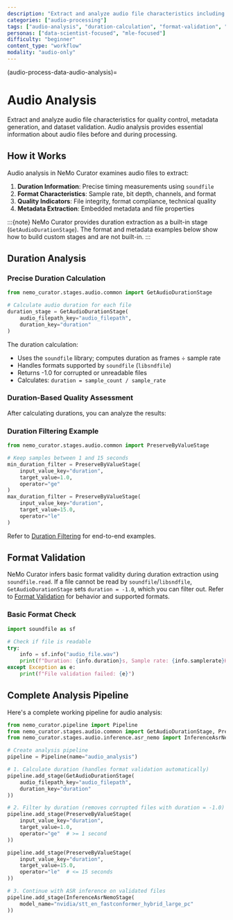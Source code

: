 ```yaml
---
description: "Extract and analyze audio file characteristics including duration calculation, format validation, and metadata extraction"
categories: ["audio-processing"]
tags: ["audio-analysis", "duration-calculation", "format-validation", "metadata-extraction", "file-validation"]
personas: ["data-scientist-focused", "mle-focused"]
difficulty: "beginner"
content_type: "workflow"
modality: "audio-only"
---
```

(audio-process-data-audio-analysis)=
# Audio Analysis

Extract and analyze audio file characteristics for quality control, metadata generation, and dataset validation. Audio analysis provides essential information about audio files before and during processing.

## How it Works

Audio analysis in NeMo Curator examines audio files to extract:

1. **Duration Information**: Precise timing measurements using `soundfile`
2. **Format Characteristics**: Sample rate, bit depth, channels, and format
3. **Quality Indicators**: File integrity, format compliance, technical quality
4. **Metadata Extraction**: Embedded metadata and file properties

:::{note} NeMo Curator provides duration extraction as a built-in stage (`GetAudioDurationStage`). The format and metadata examples below show how to build custom stages and are not built-in.
:::

## Duration Analysis

### Precise Duration Calculation

```python
from nemo_curator.stages.audio.common import GetAudioDurationStage

# Calculate audio duration for each file
duration_stage = GetAudioDurationStage(
    audio_filepath_key="audio_filepath",
    duration_key="duration"
)
```

The duration calculation:

- Uses the `soundfile` library; computes duration as frames ÷ sample rate
- Handles formats supported by `soundfile` (`libsndfile`)
- Returns -1.0 for corrupted or unreadable files
- Calculates: `duration = sample_count / sample_rate`

### Duration-Based Quality Assessment

After calculating durations, you can analyze the results:

### Duration Filtering Example

```python
from nemo_curator.stages.audio.common import PreserveByValueStage

# Keep samples between 1 and 15 seconds
min_duration_filter = PreserveByValueStage(
    input_value_key="duration",
    target_value=1.0,
    operator="ge"
)
max_duration_filter = PreserveByValueStage(
    input_value_key="duration",
    target_value=15.0,
    operator="le"
)
```

Refer to [Duration Filtering](../quality-assessment/duration-filtering.md) for end-to-end examples.

## Format Validation

NeMo Curator infers basic format validity during duration extraction using `soundfile.read`. If a file cannot be read by `soundfile`/`libsndfile`, `GetAudioDurationStage` sets `duration = -1.0`, which you can filter out. Refer to [Format Validation](format-validation.md) for behavior and supported formats.

### Basic Format Check

```python
import soundfile as sf

# Check if file is readable
try:
    info = sf.info("audio_file.wav")
    print(f"Duration: {info.duration}s, Sample rate: {info.samplerate}Hz")
except Exception as e:
    print(f"File validation failed: {e}")
```

## Complete Analysis Pipeline

Here's a complete working pipeline for audio analysis:

```python
from nemo_curator.pipeline import Pipeline
from nemo_curator.stages.audio.common import GetAudioDurationStage, PreserveByValueStage
from nemo_curator.stages.audio.inference.asr_nemo import InferenceAsrNemoStage

# Create analysis pipeline
pipeline = Pipeline(name="audio_analysis")

# 1. Calculate duration (handles format validation automatically)
pipeline.add_stage(GetAudioDurationStage(
    audio_filepath_key="audio_filepath",
    duration_key="duration"
))

# 2. Filter by duration (removes corrupted files with duration = -1.0)
pipeline.add_stage(PreserveByValueStage(
    input_value_key="duration",
    target_value=1.0,
    operator="ge"  # >= 1 second
))

pipeline.add_stage(PreserveByValueStage(
    input_value_key="duration", 
    target_value=15.0,
    operator="le"  # <= 15 seconds
))

# 3. Continue with ASR inference on validated files
pipeline.add_stage(InferenceAsrNemoStage(
    model_name="nvidia/stt_en_fastconformer_hybrid_large_pc"
))
```
